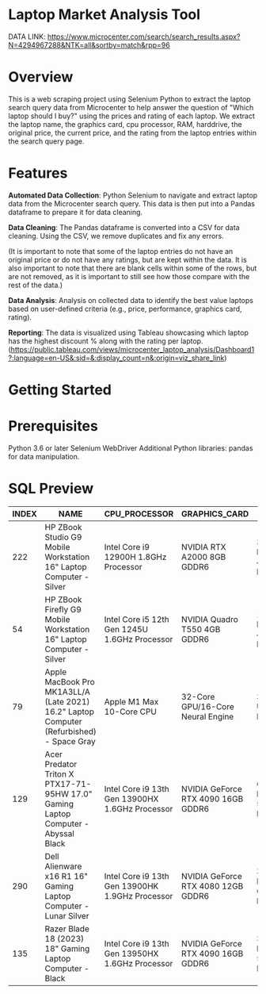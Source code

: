 # Laptop Market Analysis Tool

DATA LINK: https://www.microcenter.com/search/search_results.aspx?N=4294967288&NTK=all&sortby=match&rpp=96 
# Overview
This is a web scraping project using Selenium Python to extract the laptop search query data from Microcenter to help answer the question of "Which laptop should I buy?" using the prices and rating of each laptop.  We extract the laptop name, the graphics card, cpu processor, RAM, harddrive, the original price, the current price, and the rating from the laptop entries within the search query page. 

# Features
**Automated Data Collection**: Python Selenium to navigate and extract laptop data from the Microcenter search query.  This data is then put into a Pandas dataframe to prepare it for data cleaning.

**Data Cleaning**: The Pandas dataframe is converted into a CSV for data cleaning.  Using the CSV, we remove duplicates and fix any errors.  

(It is important to note that some of the laptop entries do not have an original price or do not have any ratings, but are kept within the data.  It is also important to note that there are blank cells within some of the rows, but are not removed, as it is important to still see how those compare with the rest of the data.)

**Data Analysis**: Analysis on collected data to identify the best value laptops based on user-defined criteria (e.g., price, performance, graphics card, rating).

**Reporting**: The data is visualized using Tableau showcasing which laptop has the highest discount % along with the rating per laptop. 
(https://public.tableau.com/views/microcenter_laptop_analysis/Dashboard1?:language=en-US&:sid=&:display_count=n&:origin=viz_share_link)

# Getting Started
# Prerequisites
Python 3.6 or later
Selenium WebDriver
Additional Python libraries: pandas for data manipulation.

# SQL Preview
| INDEX  | NAME | CPU_PROCESSOR | GRAPHICS_CARD | RAM | HARD_DRIVE | RATING | ORIGINAL_PRICE | CURRENT_PRICE | MONEY_SAVED | DISCOUNT_PERCENT |
|-------------| ------------- | ------------- | ------------- | ------------- | ------------- | ------------- | ------------- | ------------- | ------------- | ------------- |
|222|HP ZBook Studio G9 Mobile Workstation 16" Laptop Computer - Silver|Intel Core i9 12900H 1.8GHz Processor|NVIDIA RTX A2000 8GB GDDR6|32GB DDR5-4800 RAM| 1TB Solid State Drive|4.8|2999.99|1399.99|1600|0.53|
|54|HP ZBook Firefly G9 Mobile Workstation 16" Laptop Computer - Silver	| Intel Core i5 12th Gen 1245U 1.6GHz Processor	| NVIDIA Quadro T550 4GB GDDR6	| 16GB DDR5-4800 RAM	| 256GB Solid State Drive|	5	|1969.99	|599.99	|1370|	0.70|
| 79	|Apple MacBook Pro MK1A3LL/A (Late 2021) 16.2" Laptop Computer (Refurbished) - Space Gray	| Apple M1 Max 10-Core CPU	| 32-Core GPU/16-Core Neural Engine	| 32GB Unified Memory	|NO RATINGS | 1TB Solid State Drive	|	2974.99|	1899.99	|1075	|0.36
| 129	|Acer Predator Triton X PTX17-71-95HW 17.0" Gaming Laptop Computer - Abyssal Black	| Intel Core i9 13th Gen 13900HX 1.6GHz Processor	| NVIDIA GeForce RTX 4090 16GB GDDR6|	 64GB DDR5-5200 RAM|	 2TB Solid State Drive|	5	|3799.99	|2799.99|	1000	|0.26|
| 290|	Dell Alienware x16 R1 16" Gaming Laptop Computer - Lunar Silver	| Intel Core i9 13th Gen 13900HK 1.9GHz Processor	| NVIDIA GeForce RTX 4080 12GB GDDR6|32GB LPDDR5-6000 RAM	| 1TB Solid State Drive|	4.9|	3599.99|	2599.99	|1000	|0.28|
| 135|	Razer Blade 18 (2023) 18" Gaming Laptop Computer - Black	| Intel Core i9 13th Gen 13950HX 1.6GHz Processor	| NVIDIA GeForce RTX 4090 16GB GDDR6	| 32GB DDR5-5600 RAM	| 1TB SSD+1TB SSD	|4.5|	4499.99	|3699.99|	800	|0.18|


